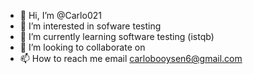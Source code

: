 - 👋 Hi, I’m @Carlo021
- 👀 I’m interested in sofware testing
- 🌱 I’m currently learning software testing (istqb) 
- 💞️ I’m looking to collaborate on 
- 📫 How to reach me email carlobooysen6@gmail.com 

<!---
Carlo021/Carlo021 is a ✨ special ✨ repository because its `README.md` (this file) appears on your GitHub profile.
You can click the Preview link to take a look at your changes.
--->
